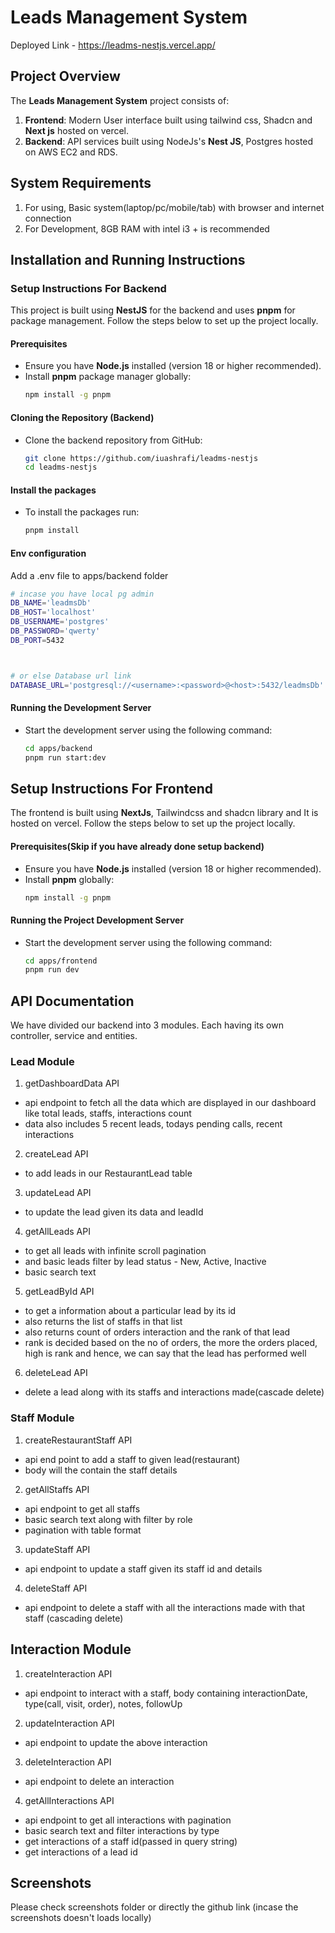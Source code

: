 # Leads Management System

Deployed Link - https://leadms-nestjs.vercel.app/

## Project Overview

The **Leads Management System** project consists of:

1. **Frontend**: Modern User interface built using tailwind css, Shadcn and **Next js** hosted on vercel.
2. **Backend**: API services built using NodeJs's **Nest JS**, Postgres hosted on AWS EC2 and RDS.

## System Requirements

1. For using, Basic system(laptop/pc/mobile/tab) with browser and internet connection
2. For Development, 8GB RAM with intel i3 + is recommended

## Installation and Running Instructions

### Setup Instructions For Backend

This project is built using **NestJS** for the backend and uses **pnpm** for package management. Follow the steps below to set up the project locally.

#### Prerequisites

- Ensure you have **Node.js** installed (version 18 or higher recommended).
- Install **pnpm** package manager globally:
  ```bash
  npm install -g pnpm
  ```

#### Cloning the Repository (Backend)

- Clone the backend repository from GitHub:
  ```bash
  git clone https://github.com/iuashrafi/leadms-nestjs
  cd leadms-nestjs
  ```

#### Install the packages

- To install the packages run:
  ```bash
  pnpm install
  ```

#### Env configuration

Add a .env file to apps/backend folder

```bash
# incase you have local pg admin
DB_NAME='leadmsDb'
DB_HOST='localhost'
DB_USERNAME='postgres'
DB_PASSWORD='qwerty'
DB_PORT=5432



# or else Database url link
DATABASE_URL='postgresql://<username>:<password>@<host>:5432/leadmsDb'

```

#### Running the Development Server

- Start the development server using the following command:
  ```bash
  cd apps/backend
  pnpm run start:dev
  ```

## Setup Instructions For Frontend

The frontend is built using **NextJs**, Tailwindcss and shadcn library and It is hosted on vercel. Follow the steps below to set up the project locally.

#### Prerequisites(Skip if you have already done setup backend)

- Ensure you have **Node.js** installed (version 18 or higher recommended).
- Install **pnpm** globally:
  ```bash
  npm install -g pnpm
  ```

#### Running the Project Development Server

- Start the development server using the following command:
  ```bash
  cd apps/frontend
  pnpm run dev
  ```

## API Documentation

We have divided our backend into 3 modules. Each having its own controller, service and entities.

### Lead Module

1. getDashboardData API

- api endpoint to fetch all the data which are displayed in our dashboard like total leads, staffs, interactions count
- data also includes 5 recent leads, todays pending calls, recent interactions

2. createLead API

- to add leads in our RestaurantLead table

3. updateLead API

- to update the lead given its data and leadId

4. getAllLeads API

- to get all leads with infinite scroll pagination
- and basic leads filter by lead status - New, Active, Inactive
- basic search text

5. getLeadById API

- to get a information about a particular lead by its id
- also returns the list of staffs in that list
- also returns count of orders interaction and the rank of that lead
- rank is decided based on the no of orders, the more the orders placed, high is rank and hence, we can say that the lead has performed well

6. deleteLead API

- delete a lead along with its staffs and interactions made(cascade delete)

### Staff Module

1. createRestaurantStaff API

- api end point to add a staff to given lead(restaurant)
- body will the contain the staff details

2. getAllStaffs API

- api endpoint to get all staffs
- basic search text along with filter by role
- pagination with table format

3. updateStaff API

- api endpoint to update a staff given its staff id and details

4. deleteStaff API

- api endpoint to delete a staff with all the interactions made with that staff (cascading delete)

## Interaction Module

1. createInteraction API

- api endpoint to interact with a staff, body containing interactionDate, type(call, visit, order), notes, followUp

2. updateInteraction API

- api endpoint to update the above interaction

3. deleteInteraction API

- api endpoint to delete an interaction

4. getAllInteractions API

- api endpoint to get all interactions with pagination
- basic search text and filter interactions by type
- get interactions of a staff id(passed in query string)
- get interactions of a lead id

## Screenshots

Please check screenshots folder or directly the github link (incase the screenshots doesn't loads locally)

